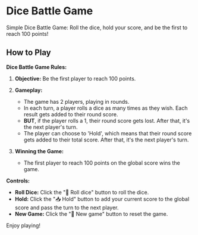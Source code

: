 # Dice Battle Game

Simple Dice Battle Game: Roll the dice, hold your score, and be the first to reach 100 points!

## How to Play

**Dice Battle Game Rules:**

1. **Objective:** Be the first player to reach 100 points.

2. **Gameplay:**

   - The game has 2 players, playing in rounds.
   - In each turn, a player rolls a dice as many times as they wish. Each result gets added to their round score.
   - **BUT**, if the player rolls a 1, their round score gets lost. After that, it's the next player's turn.
   - The player can choose to 'Hold', which means that their round score gets added to their total score. After that, it's the next player's turn.

3. **Winning the Game:**
   - The first player to reach 100 points on the global score wins the game.

**Controls:**

- **Roll Dice:** Click the "🎲 Roll dice" button to roll the dice.
- **Hold:** Click the "📥 Hold" button to add your current score to the global score and pass the turn to the next player.
- **New Game:** Click the "🔄 New game" button to reset the game.

Enjoy playing!
